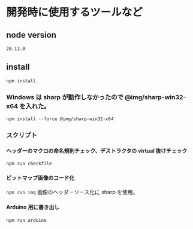 

# 開発時に使用するツールなど

## node version
`20.11.0`

## install
`npm install`

### Windows は sharp が動作しなかったので @img/sharp-win32-x64 を入れた。
`npm install --force @img/sharp-win32-x64`

### スクリプト

#### ヘッダーのマクロの命名規則チェック、デストラクタの virtual 抜けチェック
`npm run checkfile`


#### ビットマップ画像のコード化
`npm run img`
画像のヘッダーソース化に sharp を使用。


#### Arduino 用に書き出し
`npm run arduino`

